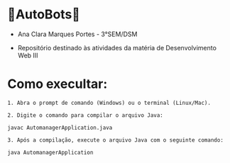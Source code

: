 # 🤖AutoBots🤖

- Ana Clara Marques Portes - 3°SEM/DSM

- Repositório destinado às atividades da matéria de Desenvolvimento Web III

# Como execultar: 
```
1. Abra o prompt de comando (Windows) ou o terminal (Linux/Mac).

2. Digite o comando para compilar o arquivo Java:

javac AutomanagerApplication.java

3. Após a compilação, execute o arquivo Java com o seguinte comando:

java AutomanagerApplication
```
